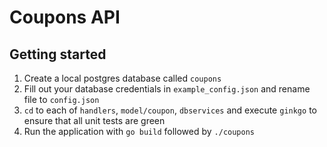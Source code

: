 # Coupons API

## Getting started
1. Create a local postgres database called `coupons`
2. Fill out your database credentials in `example_config.json` and rename file to `config.json`
3. `cd` to each of `handlers`, `model/coupon`, `dbservices` and execute `ginkgo` to ensure that all unit tests are green
4. Run the application with `go build` followed by `./coupons` 